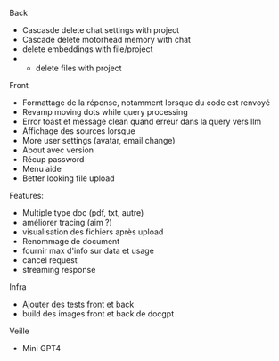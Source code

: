 Back

- Cascasde delete chat settings with project
- Cascade delete motorhead memory with chat
- delete embeddings with file/project
- - delete files with project

Front

- Formattage de la réponse, notamment lorsque du code est renvoyé
- Revamp moving dots while query processing
- Error toast et message clean quand erreur dans la query vers llm
- Affichage des sources lorsque
- More user settings (avatar, email change)
- About avec version
- Récup password
- Menu aide
- Better looking file upload

Features:

- Multiple type doc (pdf, txt, autre)
- améliorer tracing (aim ?)
- visualisation des fichiers après upload
- Renommage de document
- fournir max d'info sur data et usage
- cancel request
- streaming response

Infra

- Ajouter des tests front et back
- build des images front et back de docgpt

Veille

- Mini GPT4

